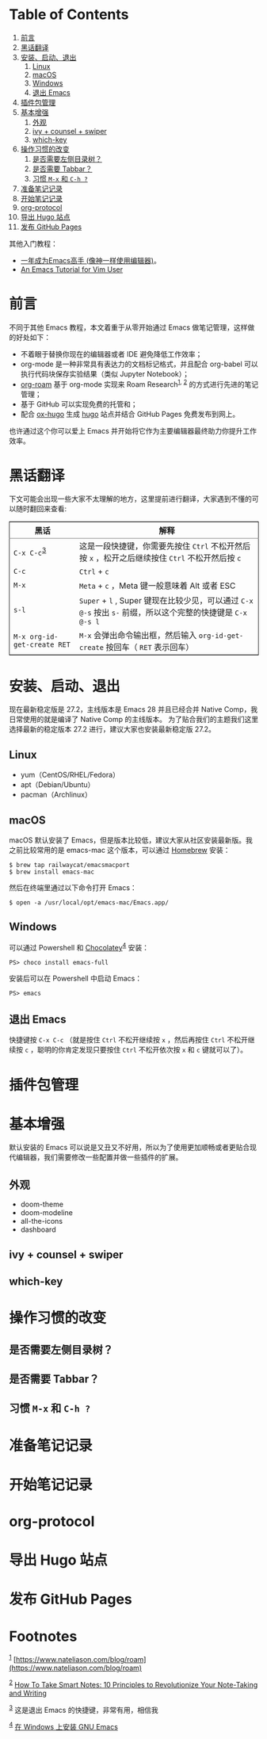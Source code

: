 
# Table of Contents

1.  [前言](#org54e90eb)
2.  [黑话翻译](#orgef0e400)
3.  [安装、启动、退出](#org6cd071f)
    1.  [Linux](#orgd291d31)
    2.  [macOS](#org172c805)
    3.  [Windows](#org5c749a5)
    4.  [退出 Emacs](#orgca5f16f)
4.  [插件包管理](#orge384a68)
5.  [基本增强](#org607ed18)
    1.  [外观](#orgfd3562e)
    2.  [ivy + counsel + swiper](#orgec94427)
    3.  [which-key](#org0e3b9fb)
6.  [操作习惯的改变](#org13f6d8a)
    1.  [是否需要左侧目录树？](#org6c247dc)
    2.  [是否需要 Tabbar？](#orgc8efd4f)
    3.  [习惯 `M-x` 和 `C-h ?`](#orgab26651)
7.  [准备笔记记录](#orgc81a60e)
8.  [开始笔记记录](#org1805ceb)
9.  [org-protocol](#org63aaa2b)
10. [导出 Hugo 站点](#org6b5c26b)
11. [发布 GitHub Pages](#orgec8343b)

其他入门教程：

-   [一年成为Emacs高手 (像神一样使用编辑器)](https://github.com/redguardtoo/mastering-emacs-in-one-year-guide)。
-   [An Emacs Tutorial for Vim User](https://github.com/w0mTea/An.Emacs.Tutorial.for.Vim.User)


<a id="org54e90eb"></a>

# 前言

不同于其他 Emacs 教程，本文着重于从零开始通过 Emacs 做笔记管理，这样做的好处如下：

-   不着眼于替换你现在的编辑器或者 IDE 避免降低工作效率；
-   org-mode 是一种非常具有表达力的文档标记格式，并且配合 org-babel 可以执行代码块保存实验结果（类似 Jupyter Notebook）；
-   [org-roam](https://github.com/org-roam/org-roam) 基于 org-mode 实现来 Roam Research<sup><a id="fnr.1" class="footref" href="#fn.1">1</a></sup><sup>, </sup><sup><a id="fnr.2" class="footref" href="#fn.2">2</a></sup> 的方式进行先进的笔记管理；
-   基于 GitHub 可以实现免费的托管和；
-   配合 [ox-hugo](https://github.com/kaushalmodi/ox-hugo/) 生成 [hugo](https://gohugo.io) 站点并结合 GitHub Pages 免费发布到网上。

也许通过这个你可以爱上 Emacs 并开始将它作为主要编辑器最终助力你提升工作效率。


<a id="orgef0e400"></a>

# 黑话翻译

下文可能会出现一些大家不太理解的地方，这里提前进行翻译，大家遇到不懂的可以随时翻回来查看:

<table border="2" cellspacing="0" cellpadding="6" rules="groups" frame="hsides">


<colgroup>
<col  class="org-left" />

<col  class="org-left" />
</colgroup>
<thead>
<tr>
<th scope="col" class="org-left">黑话</th>
<th scope="col" class="org-left">解释</th>
</tr>
</thead>

<tbody>
<tr>
<td class="org-left"><code>C-x C-c</code><sup><a id="fnr.3" class="footref" href="#fn.3">3</a></sup></td>
<td class="org-left">这是一段快捷键，你需要先按住 <code>Ctrl</code> 不松开然后按 <code>x</code> ，松开之后继续按住 <code>Ctrl</code> 不松开然后按 <code>c</code></td>
</tr>


<tr>
<td class="org-left"><code>C-c</code></td>
<td class="org-left"><code>Ctrl</code> + <code>c</code></td>
</tr>


<tr>
<td class="org-left"><code>M-x</code></td>
<td class="org-left"><code>Meta</code> + <code>c</code> ，Meta 键一般意味着 Alt 或者 ESC</td>
</tr>


<tr>
<td class="org-left"><code>s-l</code></td>
<td class="org-left"><code>Super</code> + <code>l</code> , Super 键现在比较少见，可以通过 <code>C-x @-s</code> 按出 <code>s-</code> 前缀，所以这个完整的快捷键是 <code>C-x @-s l</code></td>
</tr>


<tr>
<td class="org-left"><code>M-x org-id-get-create RET</code></td>
<td class="org-left"><code>M-x</code> 会弹出命令输出框，然后输入 <code>org-id-get-create</code> 按回车（ <code>RET</code> 表示回车）</td>
</tr>
</tbody>
</table>


<a id="org6cd071f"></a>

# 安装、启动、退出

现在最新稳定版是 27.2，主线版本是 Emacs 28 并且已经合并 Native Comp，我日常使用的就是编译了 Native Comp 的主线版本。
为了贴合我们的主题我们这里选择最新的稳定版本 27.2 进行，建议大家也安装最新稳定版 27.2。


<a id="orgd291d31"></a>

## Linux

-   yum（CentOS/RHEL/Fedora）
-   apt（Debian/Ubuntu）
-   pacman（Archlinux）


<a id="org172c805"></a>

## macOS

macOS 默认安装了 Emacs，但是版本比较低，建议大家从社区安装最新版。我之前比较常用的是 emacs-mac 这个版本，可以通过 [Homebrew](https://brew.sh/) 安装：

    $ brew tap railwaycat/emacsmacport
    $ brew install emacs-mac

然后在终端里通过以下命令打开 Emacs：

    $ open -a /usr/local/opt/emacs-mac/Emacs.app/


<a id="org5c749a5"></a>

## Windows

可以通过 Powershell 和 [Chocolatey](https://chocolatey.org/)<sup><a id="fnr.4" class="footref" href="#fn.4">4</a></sup> 安装：

    PS> choco install emacs-full

安装后可以在 Powershell 中启动 Emacs：

    PS> emacs


<a id="orgca5f16f"></a>

## 退出 Emacs

快捷键按 `C-x C-c` （就是按住 `Ctrl` 不松开继续按 `x` ，然后再按住 `Ctrl` 不松开继续按 `c` ，聪明的你肯定发现只要按住 `Ctrl` 不松开依次按 `x` 和 `c` 键就可以了）。


<a id="orge384a68"></a>

# 插件包管理


<a id="org607ed18"></a>

# 基本增强

默认安装的 Emacs 可以说是又丑又不好用，所以为了使用更加顺畅或者更贴合现代编辑器，我们需要修改一些配置并做一些插件的扩展。


<a id="orgfd3562e"></a>

## 外观

-   doom-theme
-   doom-modeline
-   all-the-icons
-   dashboard


<a id="orgec94427"></a>

## ivy + counsel + swiper


<a id="org0e3b9fb"></a>

## which-key


<a id="org13f6d8a"></a>

# 操作习惯的改变


<a id="org6c247dc"></a>

## 是否需要左侧目录树？


<a id="orgc8efd4f"></a>

## 是否需要 Tabbar？


<a id="orgab26651"></a>

## 习惯 `M-x` 和 `C-h ?`


<a id="orgc81a60e"></a>

# 准备笔记记录


<a id="org1805ceb"></a>

# 开始笔记记录


<a id="org63aaa2b"></a>

# org-protocol


<a id="org6b5c26b"></a>

# 导出 Hugo 站点


<a id="orgec8343b"></a>

# 发布 GitHub Pages


# Footnotes

<sup><a id="fn.1" href="#fnr.1">1</a></sup> [https://www.nateliason.com/blog/roam](https://www.nateliason.com/blog/roam)

<sup><a id="fn.2" href="#fnr.2">2</a></sup> [How To Take Smart Notes: 10 Principles to Revolutionize Your Note-Taking and Writing](https://fortelabs.co/blog/how-to-take-smart-notes/)

<sup><a id="fn.3" href="#fnr.3">3</a></sup> 这是退出 Emacs 的快捷键，非常有用，相信我

<sup><a id="fn.4" href="#fnr.4">4</a></sup> [在 Windows 上安装 GNU Emacs](https://zhuanlan.zhihu.com/p/111673670)
